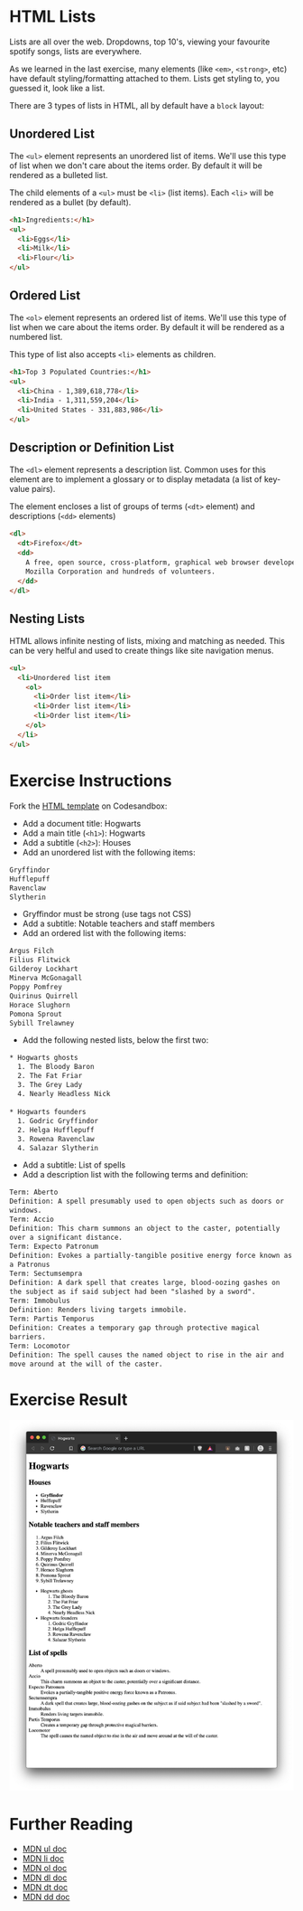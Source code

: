 # HTML Lists

Lists are all over the web. Dropdowns, top 10's, viewing your favourite spotify songs, lists are everywhere.

As we learned in the last exercise, many elements (like `<em>`, `<strong>`, etc) have default styling/formatting attached to them. Lists get styling to, you guessed it, look like a list.

There are 3 types of lists in HTML, all by default have a `block` layout:

## Unordered List

The `<ul>` element represents an unordered list of items. We'll use this type of list when we don't care about the items order. By default it will be rendered as a bulleted list.

The child elements of a `<ul>` must be `<li>` (list items). Each `<li>` will be rendered as a bullet (by default).

```html
<h1>Ingredients:</h1>
<ul>
  <li>Eggs</li>
  <li>Milk</li>
  <li>Flour</li>
</ul>
```

## Ordered List

The `<ol>` element represents an ordered list of items. We'll use this type of list when we care about the items order. By default it will be rendered as a numbered list.

This type of list also accepts `<li>` elements as children.

```html
<h1>Top 3 Populated Countries:</h1>
<ul>
  <li>China - 1,389,618,778</li>
  <li>India - 1,311,559,204</li>
  <li>United States - 331,883,986</li>
</ul>
```

## Description or Definition List

The `<dl>` element represents a description list. Common uses for this element are to implement a glossary or to display metadata (a list of key-value pairs).

The element encloses a list of groups of terms (`<dt>` element) and descriptions (`<dd>` elements)

```html
<dl>
  <dt>Firefox</dt>
  <dd>
    A free, open source, cross-platform, graphical web browser developed by the
    Mozilla Corporation and hundreds of volunteers.
  </dd>
</dl>
```

## Nesting Lists

HTML allows infinite nesting of lists, mixing and matching as needed. This can be very helful and used to create things like site navigation menus.

```html
<ul>
  <li>Unordered list item
    <ol>
      <li>Order list item</li>
      <li>Order list item</li>
      <li>Order list item</li>
    </ol>
  </li>
</ul>
```

# Exercise Instructions

Fork the [HTML template](https://codesandbox.io/s/empty-html-template-x3955) on Codesandbox:

- Add a document title: Hogwarts
- Add a main title (`<h1>`): Hogwarts
- Add a subtitle (`<h2>`): Houses
- Add an unordered list with the following items:

```
Gryffindor
Hufflepuff
Ravenclaw
Slytherin
```

- Gryffindor must be strong (use tags not CSS)
- Add a subtitle: Notable teachers and staff members
- Add an ordered list with the following items:

```
Argus Filch
Filius Flitwick
Gilderoy Lockhart
Minerva McGonagall
Poppy Pomfrey
Quirinus Quirrell
Horace Slughorn
Pomona Sprout
Sybill Trelawney
```

- Add the following nested lists, below the first two:

```
* Hogwarts ghosts
  1. The Bloody Baron
  2. The Fat Friar
  3. The Grey Lady
  4. Nearly Headless Nick

* Hogwarts founders
  1. Godric Gryffindor
  2. Helga Hufflepuff
  3. Rowena Ravenclaw
  4. Salazar Slytherin
```

- Add a subtitle: List of spells
- Add a description list with the following terms and definition:

```
Term: Aberto
Definition: A spell presumably used to open objects such as doors or windows.
Term: Accio
Definition: This charm summons an object to the caster, potentially over a significant distance.
Term: Expecto Patronum
Definition: Evokes a partially-tangible positive energy force known as a Patronus
Term: Sectumsempra
Definition: A dark spell that creates large, blood-oozing gashes on the subject as if said subject had been "slashed by a sword".
Term: Immobulus
Definition: Renders living targets immobile.
Term: Partis Temporus
Definition: Creates a temporary gap through protective magical barriers.
Term: Locomotor
Definition: The spell causes the named object to rise in the air and move around at the will of the caster.
```

# Exercise Result

![Exercise 03 result](lists-result.png)

# Further Reading

- [MDN ul doc](https://developer.mozilla.org/en-US/docs/Web/HTML/Element/ul)
- [MDN li doc](https://developer.mozilla.org/en-US/docs/Web/HTML/Element/li)
- [MDN ol doc](https://developer.mozilla.org/en-US/docs/Web/HTML/Element/ol)
- [MDN dl doc](https://developer.mozilla.org/en-US/docs/Web/HTML/Element/dl)
- [MDN dt doc](https://developer.mozilla.org/en-US/docs/Web/HTML/Element/dt)
- [MDN dd doc](https://developer.mozilla.org/en-US/docs/Web/HTML/Element/dd)
